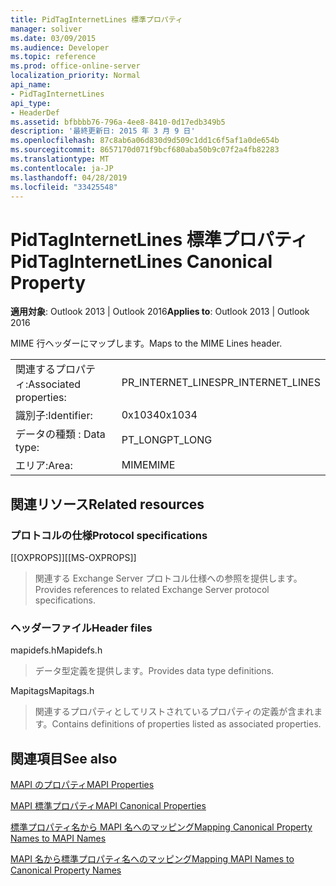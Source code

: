 ```yaml
---
title: PidTagInternetLines 標準プロパティ
manager: soliver
ms.date: 03/09/2015
ms.audience: Developer
ms.topic: reference
ms.prod: office-online-server
localization_priority: Normal
api_name:
- PidTagInternetLines
api_type:
- HeaderDef
ms.assetid: bfbbbb76-796a-4ee8-8410-0d17edb349b5
description: '最終更新日: 2015 年 3 月 9 日'
ms.openlocfilehash: 87c8ab6a06d830d9d509c1dd1c6f5af1a0de654b
ms.sourcegitcommit: 8657170d071f9bcf680aba50b9c07f2a4fb82283
ms.translationtype: MT
ms.contentlocale: ja-JP
ms.lasthandoff: 04/28/2019
ms.locfileid: "33425548"
---
```

# <a name="pidtaginternetlines-canonical-property"></a><span data-ttu-id="403d0-103">PidTagInternetLines 標準プロパティ</span><span class="sxs-lookup"><span data-stu-id="403d0-103">PidTagInternetLines Canonical Property</span></span>

  
  
<span data-ttu-id="403d0-104">**適用対象**: Outlook 2013 | Outlook 2016</span><span class="sxs-lookup"><span data-stu-id="403d0-104">**Applies to**: Outlook 2013 | Outlook 2016</span></span> 
  
<span data-ttu-id="403d0-105">MIME 行ヘッダーにマップします。</span><span class="sxs-lookup"><span data-stu-id="403d0-105">Maps to the MIME Lines header.</span></span>
  
|||
|:-----|:-----|
|<span data-ttu-id="403d0-106">関連するプロパティ:</span><span class="sxs-lookup"><span data-stu-id="403d0-106">Associated properties:</span></span>  <br/> |<span data-ttu-id="403d0-107">PR_INTERNET_LINES</span><span class="sxs-lookup"><span data-stu-id="403d0-107">PR_INTERNET_LINES</span></span>  <br/> |
|<span data-ttu-id="403d0-108">識別子:</span><span class="sxs-lookup"><span data-stu-id="403d0-108">Identifier:</span></span>  <br/> |<span data-ttu-id="403d0-109">0x1034</span><span class="sxs-lookup"><span data-stu-id="403d0-109">0x1034</span></span>  <br/> |
|<span data-ttu-id="403d0-110">データの種類 : </span><span class="sxs-lookup"><span data-stu-id="403d0-110">Data type:</span></span>  <br/> |<span data-ttu-id="403d0-111">PT_LONG</span><span class="sxs-lookup"><span data-stu-id="403d0-111">PT_LONG</span></span>  <br/> |
|<span data-ttu-id="403d0-112">エリア:</span><span class="sxs-lookup"><span data-stu-id="403d0-112">Area:</span></span>  <br/> |<span data-ttu-id="403d0-113">MIME</span><span class="sxs-lookup"><span data-stu-id="403d0-113">MIME</span></span>  <br/> |
   
## <a name="related-resources"></a><span data-ttu-id="403d0-114">関連リソース</span><span class="sxs-lookup"><span data-stu-id="403d0-114">Related resources</span></span>

### <a name="protocol-specifications"></a><span data-ttu-id="403d0-115">プロトコルの仕様</span><span class="sxs-lookup"><span data-stu-id="403d0-115">Protocol specifications</span></span>

<span data-ttu-id="403d0-116">[[OXPROPS]]</span><span class="sxs-lookup"><span data-stu-id="403d0-116">[[MS-OXPROPS]]</span></span> 
  
> <span data-ttu-id="403d0-117">関連する Exchange Server プロトコル仕様への参照を提供します。</span><span class="sxs-lookup"><span data-stu-id="403d0-117">Provides references to related Exchange Server protocol specifications.</span></span>
    
### <a name="header-files"></a><span data-ttu-id="403d0-118">ヘッダーファイル</span><span class="sxs-lookup"><span data-stu-id="403d0-118">Header files</span></span>

<span data-ttu-id="403d0-119">mapidefs.h</span><span class="sxs-lookup"><span data-stu-id="403d0-119">Mapidefs.h</span></span>
  
> <span data-ttu-id="403d0-120">データ型定義を提供します。</span><span class="sxs-lookup"><span data-stu-id="403d0-120">Provides data type definitions.</span></span>
    
<span data-ttu-id="403d0-121">Mapitags</span><span class="sxs-lookup"><span data-stu-id="403d0-121">Mapitags.h</span></span>
  
> <span data-ttu-id="403d0-122">関連するプロパティとしてリストされているプロパティの定義が含まれます。</span><span class="sxs-lookup"><span data-stu-id="403d0-122">Contains definitions of properties listed as associated properties.</span></span>
    
## <a name="see-also"></a><span data-ttu-id="403d0-123">関連項目</span><span class="sxs-lookup"><span data-stu-id="403d0-123">See also</span></span>



[<span data-ttu-id="403d0-124">MAPI のプロパティ</span><span class="sxs-lookup"><span data-stu-id="403d0-124">MAPI Properties</span></span>](mapi-properties.md)
  
[<span data-ttu-id="403d0-125">MAPI 標準プロパティ</span><span class="sxs-lookup"><span data-stu-id="403d0-125">MAPI Canonical Properties</span></span>](mapi-canonical-properties.md)
  
[<span data-ttu-id="403d0-126">標準プロパティ名から MAPI 名へのマッピング</span><span class="sxs-lookup"><span data-stu-id="403d0-126">Mapping Canonical Property Names to MAPI Names</span></span>](mapping-canonical-property-names-to-mapi-names.md)
  
[<span data-ttu-id="403d0-127">MAPI 名から標準プロパティ名へのマッピング</span><span class="sxs-lookup"><span data-stu-id="403d0-127">Mapping MAPI Names to Canonical Property Names</span></span>](mapping-mapi-names-to-canonical-property-names.md)

